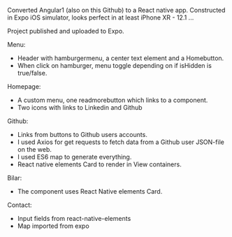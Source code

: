Converted Angular1 (also on this Github) to a React native app.
Constructed in Expo iOS simulator, looks perfect in at least iPhone XR - 12.1 ...

Project published and uploaded to Expo.

Menu:
* Header with hamburgermenu, a center text element and a Homebutton.
* When click on hamburger, menu toggle depending on if isHidden is true/false.

Homepage: 
* A custom menu, one readmorebutton which links to a component.
* Two icons with links to Linkedin and Github

Github:
* Links from buttons to Github users accounts.
* I used Axios for get requests to fetch data from a Github user JSON-file on the web. 
* I used ES6 map to generate everything.
* React native elements Card to render in View containers.

Bilar: 
* The component uses React Native elements Card. 

Contact:
* Input fields from react-native-elements
* Map imported from expo
